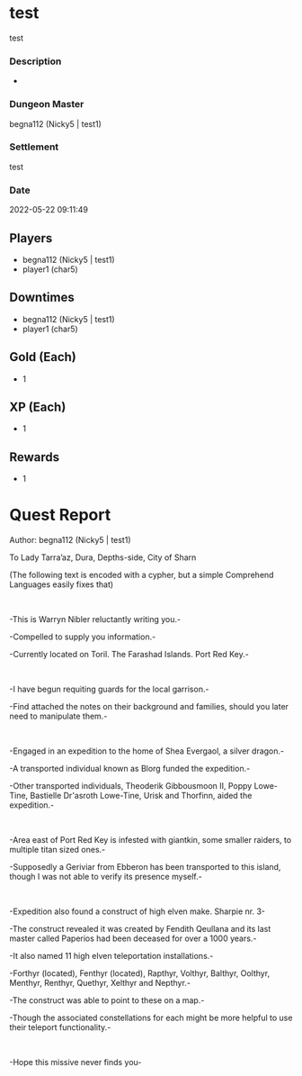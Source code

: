 # test
test
### Description
-
### Dungeon Master
begna112 (Nicky5 | test1)
### Settlement
test
### Date
2022-05-22 09:11:49
## Players
* begna112 (Nicky5 | test1)
* player1 (char5)
## Downtimes
* begna112 (Nicky5 | test1)
* player1 (char5)
## Gold (Each)
* 1
## XP (Each)
* 1
## Rewards
* 1
# Quest Report
Author: begna112 (Nicky5 | test1)


To Lady Tarra’az, Dura, Depths-side, City of Sharn

(The following text is encoded with a cypher, but a simple Comprehend Languages easily fixes that)

&nbsp;

-This is Warryn Nibler reluctantly writing you.-

-Compelled to supply you information.-

-Currently located on Toril. The Farashad Islands. Port Red Key.-

&nbsp;

-I have begun requiting guards for the local garrison.-

-Find attached the notes on their background and families, should you later need to manipulate them.-

&nbsp;

-Engaged in an expedition to the home of Shea Evergaol, a silver dragon.-

-A transported individual known as Blorg funded the expedition.-

-Other transported individuals, Theoderik Gibbousmoon II, Poppy Lowe-Tine, Bastielle Dr'asroth Lowe-Tine, Urisk and Thorfinn, aided the expedition.-

&nbsp;

-Area east of Port Red Key is infested with giantkin, some smaller raiders, to multiple titan sized ones.-

-Supposedly a Geriviar from Ebberon has been transported to this island, though I was not able to verify its presence myself.-

&nbsp;

-Expedition also found a construct of high elven make. Sharpie nr. 3-

-The construct revealed it was created by Fendith Qeullana and its last master called Paperios had been deceased for over a 1000 years.-

-It also named 11 high elven teleportation installations.-

-Forthyr (located), Fenthyr (located), Rapthyr, Volthyr, Balthyr, Oolthyr, Menthyr, Renthyr, Quethyr, Xelthyr and Nepthyr.-

-The construct was able to point to these on a map.-

-Though the associated constellations for each might be more helpful to use their teleport functionality.-

&nbsp;

-Hope this missive never finds you-